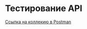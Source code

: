 # Тестирование API

[Ссылка на коллекию в Postman](https://www.postman.com/kseniia97/demoshopping/collection/ih4842e/demoshopping?action=share&creator=17292797&active-environment=17292797-a6206bb6-7535-42e7-9a26-3a2d44ee2736)
